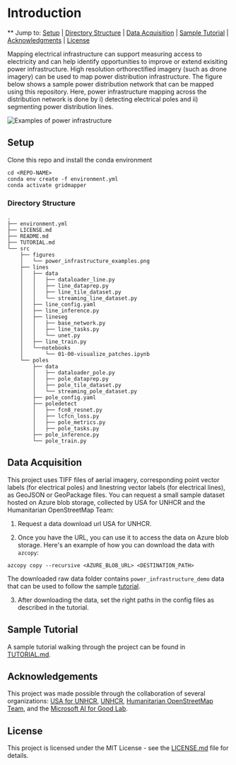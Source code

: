 # Introduction
** Jump to: [Setup](#setup) | [Directory Structure](#directory-structure) | [Data Acquisition](#data-acquisition) | [Sample Tutorial](#sample-tutorial) | [Acknowledgments](#acknowledgements) | [License](#license) 

Mapping electrical infrastructure can support measuring access to electricity and can help identify opportunities to improve or extend exisiting power infrastructure.
High resolution orthorectified imagery (such as drone imagery) can be used to map power distribution infrastructure. The figure below shows a sample power distribution network
that can be mapped using this repository. Here, power infrastructure mapping across the distribution network is done by i) detecting electrical poles and ii) segmenting power distribution lines.

![Examples of power infrastructure](src/figures/power_infrastructure_examples.png)

## Setup

Clone this repo and install the conda environment
```
cd <REPO-NAME>
conda env create -f environment.yml
conda activate gridmapper
```

### Directory Structure
```
.
├── environment.yml
├── LICENSE.md
├── README.md
├── TUTORIAL.md
└── src
    ├── figures
    │   └── power_infrastructure_examples.png
    ├── lines
    │   ├── data
    │   │   ├── dataloader_line.py
    │   │   ├── line_dataprep.py
    │   │   ├── line_tile_dataset.py
    │   │   └── streaming_line_dataset.py
    │   ├── line_config.yaml
    │   ├── line_inference.py
    │   ├── lineseg
    │   │   ├── base_network.py
    │   │   ├── line_tasks.py
    │   │   └── unet.py
    │   ├── line_train.py  
    │   └──notebooks
    │       └── 01-00-visualize_patches.ipynb
    └── poles
        ├── data
        │   ├── dataloader_pole.py
        │   ├── pole_dataprep.py
        │   ├── pole_tile_dataset.py
        │   └── streaming_pole_dataset.py
        ├── pole_config.yaml
        ├── poledetect
        │   ├── fcn8_resnet.py
        │   ├── lcfcn_loss.py
        │   ├── pole_metrics.py
        │   ├── pole_tasks.py
        ├── pole_inference.py
        └── pole_train.py
```

## Data Acquisition
This project uses TIFF files of aerial imagery, corresponding point vector labels (for electrical poles) and linestring vector
labels (for electrical lines), as GeoJSON or GeoPackage files. You can request a small sample dataset hosted on Azure blob storage,
collected by USA for UNHCR and the Humanitarian OpenStreetMap Team:

1. Request a data download url USA for UNHCR.

2. Once you have the URL, you can use it to access the data on Azure blob storage. Here's an example of how you can download the data with `azcopy`:

```
azcopy copy --recursive <AZURE_BLOB_URL> <DESTINATION_PATH>
```

The downloaded raw data folder contains `power_infrastructure_demo` data that can be used to follow the sample [tutorial](TUTORIAL.md).

3. After downloading the data, set the right paths in the config files as described in the tutorial.

## Sample Tutorial
A sample tutorial walking through the project can be found in [TUTORIAL.md](TUTORIAL.md).

## Acknowledgements
This project was made possible through the collaboration of several organizations: 
[USA for UNHCR](https://www.unrefugees.org/), [UNHCR](https://www.unhcr.org/), [Humanitarian OpenStreetMap Team](https://www.hotosm.org/), and the [Microsoft AI for Good Lab](https://www.microsoft.com/en-us/research/group/ai-for-good-research-lab/).

## License
This project is licensed under the MIT License - see the [LICENSE.md](LICENSE.md) file for details.